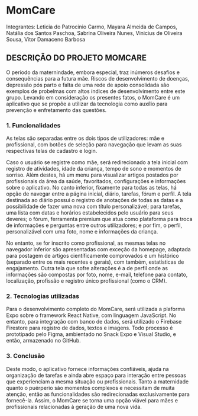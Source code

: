 # MomCare

Integrantes: Leticia do Patrocinio Carmo, Mayara Almeida de Campos, Natália dos Santos Paschoa, Sabrina Oliveira Nunes, Vinicius de Oliveira Sousa, Vitor Damaceno Barbosa

## DESCRIÇÃO DO PROJETO MOMCARE

O período da maternindade, embora especial, traz inúmeros desafios e consequências para a futura mãe. Riscos de desenvolvimento de doenças, depressão pós parto e falta de uma rede de apoio consolidada são exemplos de probelmas com altos índices de desenvolvimento entre este grupo. Levando em consideração os presentes fatos, o MomCare é um aplicativo que se propõe a utilizar da tecnologia como auxílio para prevenção e enfretamento das questões.


### 1. Funcionalidades

As telas são separadas entre os dois tipos de utilizadores: mãe e profissional, com botões de seleção para navegação que levam as suas respectivas telas de cadastro e login.

Caso o usuário se registre como mãe, será redirecionado a tela inicial com registro de atividades, idade da criança, tempo de sono e momentos de sorriso. Além destes, há um menu para visualizar artigos postados por profissionais da área da saúde, favoritados, configurações e informações sobre o aplicativo. No canto inferior, fixamente para todas as telas, há opção de navegar entre a página inicial, diário, tarefas, fórum e perfil. A tela destinada ao diário possui o registro de anotações de todas as datas e a possibilidade de fazer uma nova com título personalizável; para tarefas, uma lista com datas e horários estabelecidos pelo usuário para seus deveres; o fórum, ferramenta premium que atua como plataforma para troca de informações e perguntas entre outros utilizadores; e por fim, o perfil, personalizável com uma foto, nome e informações da criança.

No entanto, se for inscrito como profissional, as mesmas telas no navegador inferior são apresentadas com exceção da homepage, adaptada para postagem de artigos científicamente comprovados e um histórico (separado entre os mais recentes e gerais), com também, estatísticas de engajamento. Outra tela que sofre alterações é a de perfil onde as informações são compostas por foto, nome, e-mail, telefone para contato, localização, profissão e registro único profissional (como o CRM).

### 2. Tecnologias utilizadas

Para o desenvolvimento completo do MomCare, será utilizada a plaforma Expo sobre o framework React Native, com linguagem JavaScript. No entanto, para integração com banco de dados, será utilizado o Firebase Firestore para registro de dados, textos e imagens. Todo processo é prototipado pelo Figma, ambientado no Snack Expo e Visual Studio, e então, armazenado no GitHub.

### 3. Conclusão

Deste modo, o aplicativo fornece informações confiáveis, ajuda na organização de tarefas e ainda abre espaço para interação entre pessoas que experienciam a mesma situação ou profissionais. Tanto a maternidade quanto o puérperio são momentos complexos e necessitam de muita atenção, então as funcionalidades são redirecionadas exclusivamente para fornecê-la. Assim, o MomCare se torna uma opção viável para mães e profissionais relacionadas à geração de uma nova vida.

